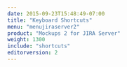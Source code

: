 ```yaml
---
date: 2015-09-23T15:48:49-07:00
title: "Keyboard Shortcuts"
menu: "menujiraserver2"
product: "Mockups 2 for JIRA Server"
weight: 1300
include: "shortcuts"
editorversion: 2
---
```

